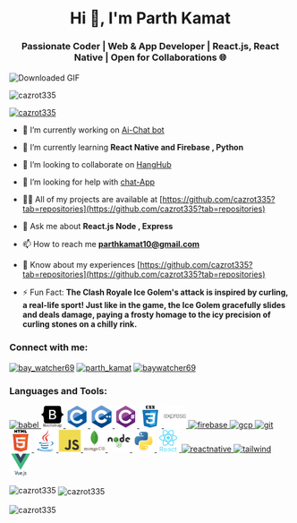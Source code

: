 <h1 align="center">Hi 👋, I'm Parth Kamat</h1>
<h3 align="center">Passionate Coder | Web & App Developer | React.js, React Native | Open for Collaborations 🌐</h3>


<img align="center" src="./saitama-disappointed-expressionless-face-788mzyvc4zzrzqin.gif" alt="Downloaded GIF" width=500px align="center" >




<p align="left"> <img src="https://komarev.com/ghpvc/?username=cazrot335&label=Profile%20views&color=0e75b6&style=flat" alt="cazrot335" /> </p>

<p align="left"> <a href="https://github.com/ryo-ma/github-profile-trophy"><img src="https://github-profile-trophy.vercel.app/?username=cazrot335" alt="cazrot335" /></a> </p>

- 🔭 I’m currently working on [Ai-Chat bot](https://github.com/cazrot335/AI-CHATBOT)

- 🌱 I’m currently learning **React Native and Firebase , Python**

- 👯 I’m looking to collaborate on [HangHub](https://github.com/cazrot335/HangHub)

- 🤝 I’m looking for help with [chat-App](https://github.com/cazrot335/chat-ReactNative)

- 👨‍💻 All of my projects are available at [https://github.com/cazrot335?tab=repositories](https://github.com/cazrot335?tab=repositories)

- 💬 Ask me about **React.js Node , Express**

- 📫 How to reach me **parthkamat10@gmail.com**

- 📄 Know about my experiences [https://github.com/cazrot335?tab=repositories](https://github.com/cazrot335?tab=repositories)

- ⚡ Fun Fact: **The Clash Royale Ice Golem's attack is inspired by curling, a real-life sport! Just like in the game, the Ice Golem gracefully slides and deals damage, paying a frosty homage to the icy precision of curling stones on a chilly rink.**

<h3 align="left">Connect with me:</h3>
<p align="left">
<a href="https://twitter.com/bay_watcher69" target="blank"><img align="center" src="https://raw.githubusercontent.com/rahuldkjain/github-profile-readme-generator/master/src/images/icons/Social/twitter.svg" alt="bay_watcher69" height="30" width="40" /></a>
<a href="https://instagram.com/parth_kamat" target="blank"><img align="center" src="https://raw.githubusercontent.com/rahuldkjain/github-profile-readme-generator/master/src/images/icons/Social/instagram.svg" alt="parth_kamat" height="30" width="40" /></a>
<a href="https://discord.gg/baywatcher69" target="blank"><img align="center" src="https://raw.githubusercontent.com/rahuldkjain/github-profile-readme-generator/master/src/images/icons/Social/discord.svg" alt="baywatcher69" height="30" width="40" /></a>
</p>

<h3 align="left">Languages and Tools:</h3>
<p align="left"> <a href="https://babeljs.io/" target="_blank" rel="noreferrer"> <img src="https://www.vectorlogo.zone/logos/babeljs/babeljs-icon.svg" alt="babel" width="40" height="40"/> </a> <a href="https://getbootstrap.com" target="_blank" rel="noreferrer"> <img src="https://raw.githubusercontent.com/devicons/devicon/master/icons/bootstrap/bootstrap-plain-wordmark.svg" alt="bootstrap" width="40" height="40"/> </a> <a href="https://www.cprogramming.com/" target="_blank" rel="noreferrer"> <img src="https://raw.githubusercontent.com/devicons/devicon/master/icons/c/c-original.svg" alt="c" width="40" height="40"/> </a> <a href="https://www.w3schools.com/cpp/" target="_blank" rel="noreferrer"> <img src="https://raw.githubusercontent.com/devicons/devicon/master/icons/cplusplus/cplusplus-original.svg" alt="cplusplus" width="40" height="40"/> </a> <a href="https://www.w3schools.com/cs/" target="_blank" rel="noreferrer"> <img src="https://raw.githubusercontent.com/devicons/devicon/master/icons/csharp/csharp-original.svg" alt="csharp" width="40" height="40"/> </a> <a href="https://www.w3schools.com/css/" target="_blank" rel="noreferrer"> <img src="https://raw.githubusercontent.com/devicons/devicon/master/icons/css3/css3-original-wordmark.svg" alt="css3" width="40" height="40"/> </a> <a href="https://expressjs.com" target="_blank" rel="noreferrer"> <img src="https://raw.githubusercontent.com/devicons/devicon/master/icons/express/express-original-wordmark.svg" alt="express" width="40" height="40"/> </a> <a href="https://firebase.google.com/" target="_blank" rel="noreferrer"> <img src="https://www.vectorlogo.zone/logos/firebase/firebase-icon.svg" alt="firebase" width="40" height="40"/> </a> <a href="https://cloud.google.com" target="_blank" rel="noreferrer"> <img src="https://www.vectorlogo.zone/logos/google_cloud/google_cloud-icon.svg" alt="gcp" width="40" height="40"/> </a> <a href="https://git-scm.com/" target="_blank" rel="noreferrer"> <img src="https://www.vectorlogo.zone/logos/git-scm/git-scm-icon.svg" alt="git" width="40" height="40"/> </a> <a href="https://www.w3.org/html/" target="_blank" rel="noreferrer"> <img src="https://raw.githubusercontent.com/devicons/devicon/master/icons/html5/html5-original-wordmark.svg" alt="html5" width="40" height="40"/> </a> <a href="https://www.java.com" target="_blank" rel="noreferrer"> <img src="https://raw.githubusercontent.com/devicons/devicon/master/icons/java/java-original.svg" alt="java" width="40" height="40"/> </a> <a href="https://developer.mozilla.org/en-US/docs/Web/JavaScript" target="_blank" rel="noreferrer"> <img src="https://raw.githubusercontent.com/devicons/devicon/master/icons/javascript/javascript-original.svg" alt="javascript" width="40" height="40"/> </a> <a href="https://www.mongodb.com/" target="_blank" rel="noreferrer"> <img src="https://raw.githubusercontent.com/devicons/devicon/master/icons/mongodb/mongodb-original-wordmark.svg" alt="mongodb" width="40" height="40"/> </a> <a href="https://nodejs.org" target="_blank" rel="noreferrer"> <img src="https://raw.githubusercontent.com/devicons/devicon/master/icons/nodejs/nodejs-original-wordmark.svg" alt="nodejs" width="40" height="40"/> </a> <a href="https://www.python.org" target="_blank" rel="noreferrer"> <img src="https://raw.githubusercontent.com/devicons/devicon/master/icons/python/python-original.svg" alt="python" width="40" height="40"/> </a> <a href="https://reactjs.org/" target="_blank" rel="noreferrer"> <img src="https://raw.githubusercontent.com/devicons/devicon/master/icons/react/react-original-wordmark.svg" alt="react" width="40" height="40"/> </a> <a href="https://reactnative.dev/" target="_blank" rel="noreferrer"> <img src="https://reactnative.dev/img/header_logo.svg" alt="reactnative" width="40" height="40"/> </a> <a href="https://tailwindcss.com/" target="_blank" rel="noreferrer"> <img src="https://www.vectorlogo.zone/logos/tailwindcss/tailwindcss-icon.svg" alt="tailwind" width="40" height="40"/> </a> <a href="https://vuejs.org/" target="_blank" rel="noreferrer"> <img src="https://raw.githubusercontent.com/devicons/devicon/master/icons/vuejs/vuejs-original-wordmark.svg" alt="vuejs" width="40" height="40"/> </a> </p>

<p><img align="left" src="https://github-readme-stats.vercel.app/api/top-langs?username=cazrot335&show_icons=true&locale=en&layout=compact" alt="cazrot335" /></p>

<p>&nbsp;<img align="center" src="https://github-readme-stats.vercel.app/api?username=cazrot335&show_icons=true&locale=en" alt="cazrot335" /></p>

<p><img align="center" src="https://github-readme-streak-stats.herokuapp.com/?user=cazrot335&" alt="cazrot335" /></p>
